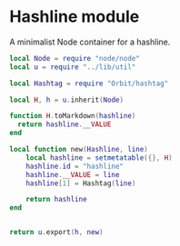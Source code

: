 # Hashline module

   A minimalist Node container for a hashline.

```lua
local Node = require "node/node"
local u = require "../lib/util"

local Hashtag = require "Orbit/hashtag"

local H, h = u.inherit(Node)

function H.toMarkdown(hashline)
  return hashline.__VALUE
end

local function new(Hashline, line)
    local hashline = setmetatable({}, H)
    hashline.id = "hashline"
    hashline.__VALUE = line
    hashline[1] = Hashtag(line)

    return hashline 
end


return u.export(h, new)
```
